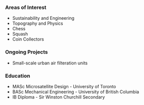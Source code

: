 
### Areas of Interest
- Sustainability and Engineering 
- Topography and Physics 
- Chess
- Squash 
- Coin Collectors

### Ongoing Projects
- Small-scale urban air filteration units


### Education 
- MASc Microsatellite Design - University of Toronto
- BASc Mechanical Engineering - University of British Columbia
- IB Diploma - Sir Winston Churchill Secondary
